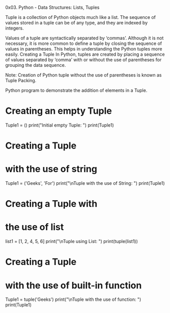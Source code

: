 0x03. Python - Data Structures: Lists, Tuples

Tuple is a collection of Python objects much like a list. The sequence of values stored in a tuple can be of any type, and they are indexed by integers. 

Values of a tuple are syntactically separated by ‘commas’. Although it is not necessary, it is more common to define a tuple by closing the sequence of values in parentheses. This helps in understanding the Python tuples more easily.
Creating a Tuple
In Python, tuples are created by placing a sequence of values separated by ‘comma’ with or without the use of parentheses for grouping the data sequence.

Note: Creation of Python tuple without the use of parentheses is known as Tuple Packing.  

Python program to demonstrate the addition of elements in a Tuple.
# Creating an empty Tuple
Tuple1 = ()
print("Initial empty Tuple: ")
print(Tuple1)
 
# Creating a Tuple
# with the use of string
Tuple1 = ('Geeks', 'For')
print("\nTuple with the use of String: ")
print(Tuple1)
 
# Creating a Tuple with
# the use of list
list1 = [1, 2, 4, 5, 6]
print("\nTuple using List: ")
print(tuple(list1))
 
# Creating a Tuple
# with the use of built-in function
Tuple1 = tuple('Geeks')
print("\nTuple with the use of function: ")
print(Tuple1)
